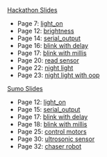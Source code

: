 [Hackathon Slides](https://drive.google.com/file/d/10qvrfV-Jlb7w16noGzw2TPmHtYMb8NZA/view?usp=sharing)

* Page 7: [light_on](light_on/light_on.ino)
* Page 12: [brightness](brightness/brightness.ino)
* Page 14: [serial_output](serial_output/serial_output.ino)
* Page 16: [blink with delay](delay/delay.ino)
* Page 17: [blink with millis](millis/millis.ino)
* Page 20: [read sensor](sensor/sensor.ino)
* Page 22: [night light](night_light1/night_light1.ino)
* Page 23: [night light with oop](night_light2/night_light2.ino) 

[Sumo Slides](https://drive.google.com/file/d/1P8lZUP7c3xivZ-DR1frbo9dJKFh6GIqj/view?usp=sharing)

* Page 12: [light_on](light_on/light_on.ino)
* Page 15: [serial_output](serial_output/serial_output.ino)
* Page 17: [blink with delay](delay/delay.ino)
* Page 18: [blink with millis](millis/millis.ino)
* Page 25: [control motors](motor/motor.ino)
* Page 30: [ultrosonic sensor](ultrasoonic_test/ultrasonic_test.ino)
* Page 32: [chaser robot](chaser/chaser.ino)